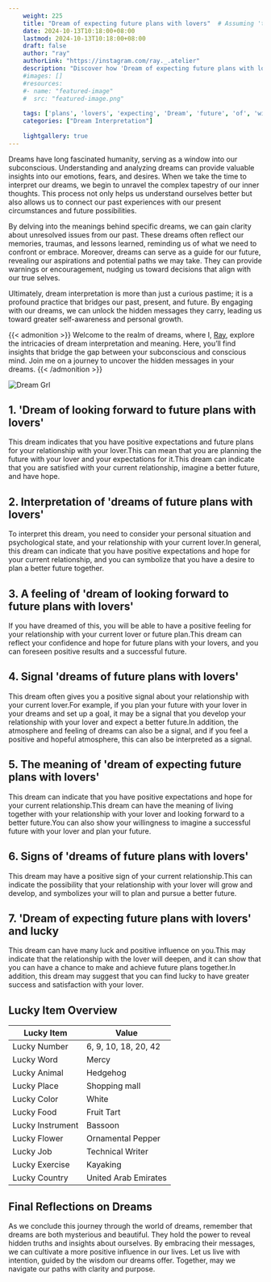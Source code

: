 ```yaml
---
    weight: 225
    title: "Dream of expecting future plans with lovers"  # Assuming 'title' column exists
    date: 2024-10-13T10:18:00+08:00
    lastmod: 2024-10-13T10:18:00+08:00
    draft: false
    author: "ray"
    authorLink: "https://instagram.com/ray._.atelier"
    description: "Discover how 'Dream of expecting future plans with lovers' can interpret your future and uncover its significant meanings in your life."
    #images: []
    #resources:
    #- name: "featured-image"
    #  src: "featured-image.png"
    
    tags: ['plans', 'lovers', 'expecting', 'Dream', 'future', 'of', 'with']
    categories: ["Dream Interpretation"]
    
    lightgallery: true
---
```

    
Dreams have long fascinated humanity, serving as a window into our subconscious. Understanding and analyzing dreams can provide valuable insights into our emotions, fears, and desires. When we take the time to interpret our dreams, we begin to unravel the complex tapestry of our inner thoughts. This process not only helps us understand ourselves better but also allows us to connect our past experiences with our present circumstances and future possibilities.

By delving into the meanings behind specific dreams, we can gain clarity about unresolved issues from our past. These dreams often reflect our memories, traumas, and lessons learned, reminding us of what we need to confront or embrace. Moreover, dreams can serve as a guide for our future, revealing our aspirations and potential paths we may take. They can provide warnings or encouragement, nudging us toward decisions that align with our true selves.

Ultimately, dream interpretation is more than just a curious pastime; it is a profound practice that bridges our past, present, and future. By engaging with our dreams, we can unlock the hidden messages they carry, leading us toward greater self-awareness and personal growth.

{{< admonition >}}
Welcome to the realm of dreams, where I, [Ray](https://instagram.com/ray._.atelier), explore the intricacies of dream interpretation and meaning. Here, you’ll find insights that bridge the gap between your subconscious and conscious mind. Join me on a journey to uncover the hidden messages in your dreams.
{{< /admonition >}}

![Dream Grl](https://cdn.pixabay.com/photo/2017/11/02/03/35/gothic-2910057_1280.jpg "Dream Grl")

## 1. 'Dream of looking forward to future plans with lovers'
This dream indicates that you have positive expectations and future plans for your relationship with your lover.This can mean that you are planning the future with your lover and your expectations for it.This dream can indicate that you are satisfied with your current relationship, imagine a better future, and have hope.

## 2. Interpretation of 'dreams of future plans with lovers'
To interpret this dream, you need to consider your personal situation and psychological state, and your relationship with your current lover.In general, this dream can indicate that you have positive expectations and hope for your current relationship, and you can symbolize that you have a desire to plan a better future together.

## 3. A feeling of 'dream of looking forward to future plans with lovers'
If you have dreamed of this, you will be able to have a positive feeling for your relationship with your current lover or future plan.This dream can reflect your confidence and hope for future plans with your lovers, and you can foreseen positive results and a successful future.

## 4. Signal 'dreams of future plans with lovers'
This dream often gives you a positive signal about your relationship with your current lover.For example, if you plan your future with your lover in your dreams and set up a goal, it may be a signal that you develop your relationship with your lover and expect a better future.In addition, the atmosphere and feeling of dreams can also be a signal, and if you feel a positive and hopeful atmosphere, this can also be interpreted as a signal.

## 5. The meaning of 'dream of expecting future plans with lovers'
This dream can indicate that you have positive expectations and hope for your current relationship.This dream can have the meaning of living together with your relationship with your lover and looking forward to a better future.You can also show your willingness to imagine a successful future with your lover and plan your future.

## 6. Signs of 'dreams of future plans with lovers'
This dream may have a positive sign of your current relationship.This can indicate the possibility that your relationship with your lover will grow and develop, and symbolizes your will to plan and pursue a better future.

## 7. 'Dream of expecting future plans with lovers' and lucky
This dream can have many luck and positive influence on you.This may indicate that the relationship with the lover will deepen, and it can show that you can have a chance to make and achieve future plans together.In addition, this dream may suggest that you can find lucky to have greater success and satisfaction with your lover.

## Lucky Item Overview
| Lucky Item          | Value              |
|---------------|--------------------|
| Lucky Number        | 6, 9, 10, 18, 20, 42  |
| Lucky Word          | Mercy |
| Lucky Animal        | Hedgehog |
| Lucky Place         | Shopping mall     |
| Lucky Color         | White     |
| Lucky Food          | Fruit Tart      |
| Lucky Instrument    | Bassoon |
| Lucky Flower        | Ornamental Pepper    |
| Lucky Job           | Technical Writer       |
| Lucky Exercise      | Kayaking  |
| Lucky Country       | United Arab Emirates    |


##  Final Reflections on Dreams

As we conclude this journey through the world of dreams, remember that dreams are both mysterious and beautiful. They hold the power to reveal hidden truths and insights about ourselves. By embracing their messages, we can cultivate a more positive influence in our lives. Let us live with intention, guided by the wisdom our dreams offer. Together, may we navigate our paths with clarity and purpose.
